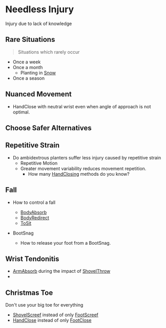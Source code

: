 # Needless Injury

Injury due to lack of knowledge


## Rare Situations  

> Situations which rarely occur 

- Once a week
- Once a month
    - Planting in [Snow]()
- Once a season

## Nuanced Movement
    
- HandClose with neutral wrist even when angle of approach is not optimal.

## Choose Safer Alternatives

## Repetitive Strain

- Do ambidextrous planters suffer less injury caused by repetitive strain
    - Repetitive Motion
    - Greater movement variability reduces movement repetition. 
        - How many [HandClosing]()  methods do you know? 
    

## Fall

- How to control a fall
    - [BodyAbsorb]()
    - [BodyRedirect]()
    - [ToSit]()

- BootSnag
    - How to release your foot from a BootSnag.  



## Wrist Tendonitis

- [ArmAbsorb]() during the impact of [ShovelThrow]()
- 

## Christmas Toe

Don't use your big toe for everything

- [ShovelScreef]() instead of only [FootScreef]()
- [HandClose]() instead of only [FootClose]() 

## 
